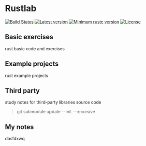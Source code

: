 # Rustlab
[![Build Status](https://travis-ci.org/yew1eb/rustlab.svg?branch=master)](https://travis-ci.org/yew1eb/rustlab)
[![Latest version](https://img.shields.io/crates/v/rustlab.svg)](https://crates.io/crates/rustlab)
[![Minimum rustc version](https://img.shields.io/badge/rustc-1.22+-yellow.svg)](https://github.com/yew1eb/rustlab#rust-version-requirements)
[![License](https://img.shields.io/badge/license-MIT-blue.svg)](LICENSE)


## Basic exercises
rust basic code and exercises

## Example projects
rust example projects


## Third party
study notes for third-party libraries source code

> git submodule update --init --recursive

## My notes

<!-- replacer_start -->

dasfdxwq

<!-- replacer_end -->